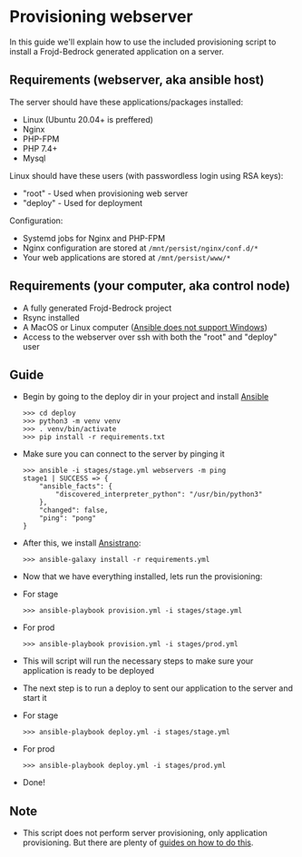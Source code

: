 # Provisioning webserver

In this guide we'll explain how to use the included provisioning script to install a Frojd-Bedrock generated application on a server.


## Requirements (webserver, aka ansible host)

The server should have these applications/packages installed:
- Linux (Ubuntu 20.04+ is preffered)
- Nginx
- PHP-FPM
- PHP 7.4+
- Mysql

Linux should have these users (with passwordless login using RSA keys):
- "root" - Used when provisioning web server
- "deploy" - Used for deployment

Configuration:
- Systemd jobs for Nginx and PHP-FPM
- Nginx configuration are stored at `/mnt/persist/nginx/conf.d/*`
- Your web applications are stored at `/mnt/persist/www/*`

## Requirements (your computer, aka control node)

- A fully generated Frojd-Bedrock project
- Rsync installed
- A MacOS or Linux computer ([Ansible does not support Windows](http://blog.rolpdog.com/2020/03/why-no-ansible-controller-for-windows.html))
- Access to the webserver over ssh with both the "root" and "deploy" user

## Guide

- Begin by going to the deploy dir in your project and install [Ansible](https://www.ansible.com/)
    ```
    >>> cd deploy
    >>> python3 -m venv venv
    >>> . venv/bin/activate
    >>> pip install -r requirements.txt
    ```

- Make sure you can connect to the server by pinging it
    ```
    >>> ansible -i stages/stage.yml webservers -m ping
    stage1 | SUCCESS => {
        "ansible_facts": {
            "discovered_interpreter_python": "/usr/bin/python3"
        },
        "changed": false,
        "ping": "pong"
    }
    ```

- After this, we install [Ansistrano](https://ansistrano.com/): 
    ```
    >>> ansible-galaxy install -r requirements.yml
    ```
- Now that we have everything installed, lets run the provisioning:
- For stage
    ```
    >>> ansible-playbook provision.yml -i stages/stage.yml
    ```
- For prod
    ```
    >>> ansible-playbook provision.yml -i stages/prod.yml
    ```
- This will script will run the necessary steps to make sure your application is ready to be deployed
- The next step is to run a deploy to sent our application to the server and start it
- For stage
    ```
    >>> ansible-playbook deploy.yml -i stages/stage.yml
    ```
- For prod
    ```
    >>> ansible-playbook deploy.yml -i stages/prod.yml
    ```
- Done!

## Note
- This script does not perform server provisioning, only application provisioning. But there are plenty of [guides on how to do this](https://clouding.io/hc/en-us/articles/360013788600-How-to-provision-Ubuntu-server-with-Ansible-scripts).
